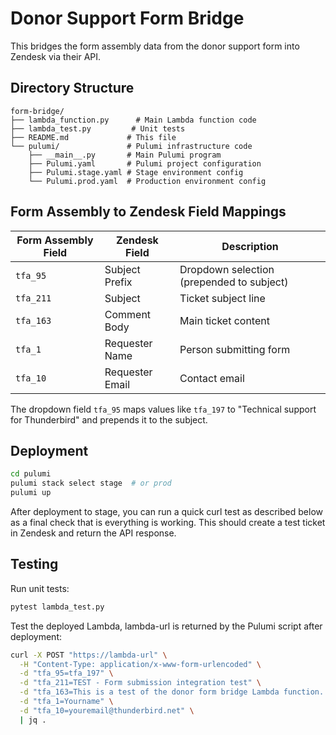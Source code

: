 # Donor Support Form Bridge

This bridges the form assembly data from the donor support form into Zendesk via their API.

## Directory Structure

```
form-bridge/
├── lambda_function.py      # Main Lambda function code
├── lambda_test.py         # Unit tests
├── README.md             # This file
└── pulumi/               # Pulumi infrastructure code
    ├── __main__.py       # Main Pulumi program
    ├── Pulumi.yaml       # Pulumi project configuration
    ├── Pulumi.stage.yaml # Stage environment config
    └── Pulumi.prod.yaml  # Production environment config
```

## Form Assembly to Zendesk Field Mappings

| Form Assembly Field | Zendesk Field | Description |
|-------------------|---------------|-------------|
| `tfa_95` | Subject Prefix | Dropdown selection (prepended to subject) |
| `tfa_211` | Subject | Ticket subject line |
| `tfa_163` | Comment Body | Main ticket content |
| `tfa_1` | Requester Name | Person submitting form |
| `tfa_10` | Requester Email | Contact email |

The dropdown field `tfa_95` maps values like `tfa_197` to "Technical support for Thunderbird" and prepends it to the subject.

## Deployment

```bash
cd pulumi
pulumi stack select stage  # or prod
pulumi up
```

After deployment to stage, you can run a quick curl test as described below as a final check that is everything is working. This should create a test ticket in Zendesk and return the API response.

## Testing

Run unit tests:
```bash
pytest lambda_test.py
```

Test the deployed Lambda, lambda-url is returned by the Pulumi script after deployment:
```bash
curl -X POST "https://lambda-url" \
  -H "Content-Type: application/x-www-form-urlencoded" \
  -d "tfa_95=tfa_197" \
  -d "tfa_211=TEST - Form submission integration test" \
  -d "tfa_163=This is a test of the donor form bridge Lambda function. Please ignore this ticket." \
  -d "tfa_1=Yourname" \
  -d "tfa_10=youremail@thunderbird.net" \
  | jq .
```
